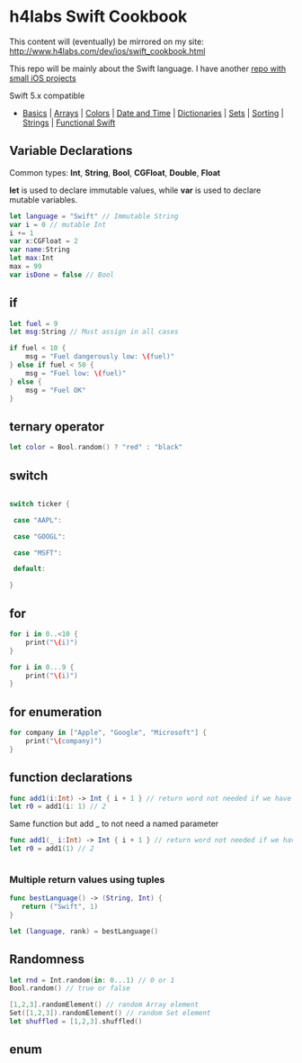 # h4labs Swift Cookbook

This content will (eventually) be mirrored on my site: http://www.h4labs.com/dev/ios/swift_cookbook.html

This repo will be mainly about the Swift language.  I have another [repo with small iOS projects](https://github.com/melling/ios_topics/blob/master/README.md)

Swift 5.x compatible

- [Basics](README.md) | [Arrays](array.md) | [Colors](color.md) | [Date and Time](Dates/README.md) | [Dictionaries](dictionary.md) | [Sets](sets.md) | [Sorting](sorting.md) | [Strings](strings.md) | [Functional Swift](functional.md)

## Variable Declarations

Common types: **Int**, **String**, **Bool**, **CGFloat**, **Double**, **Float**

**let** is used to declare immutable values, while **var** is used to declare mutable variables.

```swift
let language = "Swift" // Immutable String
var i = 0 // mutable Int
i += 1
var x:CGFloat = 2
var name:String
let max:Int
max = 99
var isDone = false // Bool
```

## if

```swift
let fuel = 9
let msg:String // Must assign in all cases

if fuel < 10 {
    msg = "Fuel dangerously low: \(fuel)"
} else if fuel < 50 {
    msg = "Fuel low: \(fuel)"
} else {
    msg = "Fuel OK"
}
```

## ternary operator

```swift
let color = Bool.random() ? "red" : "black"
```

## switch

```swift

switch ticker {

 case "AAPL":

 case "GOOGL":

 case "MSFT":

 default:

}

```

## for

```swift
for i in 0..<10 {
    print("\(i)")
}

for i in 0...9 {
    print("\(i)")
}
```

## for enumeration

```swift
for company in ["Apple", "Google", "Microsoft"] {
    print("\(company)")
}
```

## function declarations

```swift
func add1(i:Int) -> Int { i + 1 } // return word not needed if we have 1 expression
let r0 = add1(i: 1) // 2
```

Same function but add _ to not need a named parameter

```swift
func add1(_ i:Int) -> Int { i + 1 } // return word not needed if we have 1 expression
let r0 = add1(1) // 2
```


```swift

```
### Multiple return values using tuples

```swift
func bestLanguage() -> (String, Int) {
   return ("Swift", 1)
}

let (language, rank) = bestLanguage()
```

## Randomness

```swift
let rnd = Int.random(in: 0...1) // 0 or 1
Bool.random() // true or false

[1,2,3].randomElement() // random Array element
Set([1,2,3]).randomElement() // random Set element
let shuffled = [1,2,3].shuffled()
```

## enum




